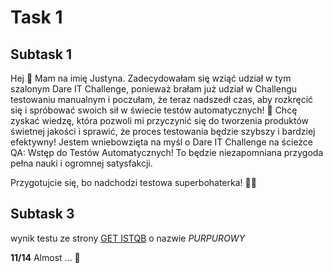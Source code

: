 # **Task 1** 

## **Subtask 1** 

Hej :wave: Mam na imię Justyna. Zadecydowałam się wziąć udział w tym szalonym Dare IT Challenge, ponieważ brałam już udział w Challengu testowaniu manualnym i poczułam, że teraz nadszedł czas, aby rozkręcić się i spróbować swoich sił w świecie testów automatycznych! 🚀
Chcę zyskać wiedzę, która pozwoli mi przyczynić się do tworzenia produktów świetnej jakości i sprawić, że proces testowania będzie szybszy i bardziej efektywny!
Jestem wniebowzięta na myśl o Dare IT Challenge na ścieżce QA: Wstęp do Testów Automatycznych! To będzie niezapomniana przygoda pełna nauki i ogromnej satysfakcji. 

Przygotujcie się, bo nadchodzi testowa superbohaterka! 💪😄

## **Subtask 3** 
wynik testu ze strony [GET ISTQB](https://github.com/JustynaJac/portfolio](http://getistqb.com/quiz-purpurowy/)http://getistqb.com/quiz-purpurowy/](http://getistqb.com/quiz-purpurowy/)http://getistqb.com/quiz-purpurowy) o nazwie *PURPUROWY*

**11/14** 
Almost ... :construction_worker:
